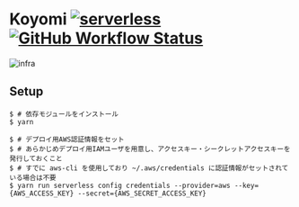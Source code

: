 # Koyomi [![serverless](http://public.serverless.com/badges/v3.svg)](http://www.serverless.com) [![GitHub Workflow Status](https://img.shields.io/github/workflow/status/osm-tc159/koyomi/Deploy%20master%20branch%20to%20sandbox?label=sandbox%20deployment&logo=github)](https://github.com/osm-tc159/koyomi/actions?query=workflow%3A%22Deploy+master+branch+to+sandbox%22)

![infra](https://user-images.githubusercontent.com/4990822/76337289-7aefa480-633a-11ea-96d9-826fb03c3f62.png)

## Setup

```console
$ # 依存モジュールをインストール
$ yarn

$ # デプロイ用AWS認証情報をセット
$ # あらかじめデプロイ用IAMユーザを用意し、アクセスキー・シークレットアクセスキーを発行しておくこと
$ # すでに aws-cli を使用しており ~/.aws/credentials に認証情報がセットされている場合は不要
$ yarn run serverless config credentials --provider=aws --key={AWS_ACCESS_KEY} --secret={AWS_SECRET_ACCESS_KEY}
```
